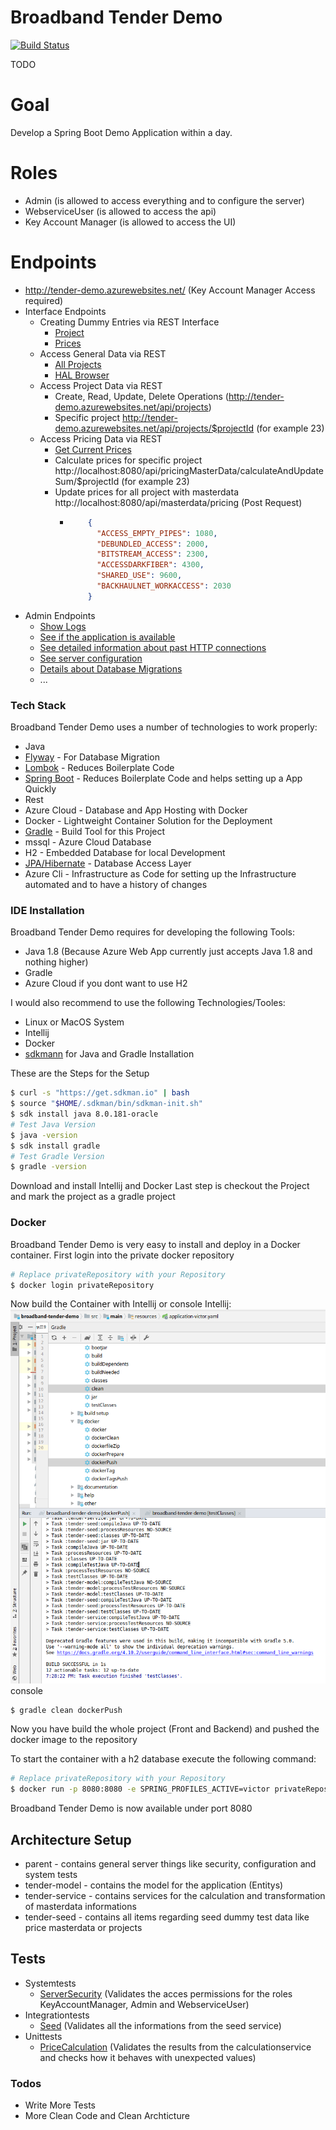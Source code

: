 # Broadband Tender Demo

[![Build Status](https://travis-ci.org/joemccann/dillinger.svg?branch=master)](https://travis-ci.org/joemccann/dillinger)

TODO

# Goal
Develop a Spring Boot Demo Application within a day.
# Roles
* Admin (is allowed to access everything and to configure the server)
* WebserviceUser (is allowed to access the api)
* Key Account Manager (is allowed to access the UI)
# Endpoints
* http://tender-demo.azurewebsites.net/ (Key Account Manager Access required)
* Interface Endpoints
    * Creating Dummy Entries via REST Interface
        * [Project](http://tender-demo.azurewebsites.net/api/seed/projects)
        * [Prices](http://tender-demo.azurewebsites.net/api/seed/prices)
    * Access General Data via REST
        * [All Projects](http://tender-demo.azurewebsites.net/api/projects)
        * [HAL Browser](http://tender-demo.azurewebsites.net/api/repositories/browser/index.html#/api/repositories)
    * Access Project Data via REST
        * Create, Read, Update, Delete Operations (http://tender-demo.azurewebsites.net/api/projects)
        * Specific project http://tender-demo.azurewebsites.net/api/projects/$projectId (for example 23)
    * Access Pricing Data via REST 
        * [Get Current Prices](http://localhost:8080/api/masterdata/pricing)
        * Calculate prices for specific project http://localhost:8080/api/pricingMasterData/calculateAndUpdateSum/$projectId (for example 23)
        * Update prices for all project with masterdata http://localhost:8080/api/masterdata/pricing (Post Request)
            *   ```json
                    {
                      "ACCESS_EMPTY_PIPES": 1080,
                      "DEBUNDLED_ACCESS": 2000,
                      "BITSTREAM_ACCESS": 2300,
                      "ACCESSDARKFIBER": 4300,
                      "SHARED_USE": 9600,
                      "BACKHAULNET_WORKACCESS": 2030
                    }
                ```
* Admin Endpoints
    * [Show Logs](http://tender-demo.azurewebsites.net/actuator/logfile)
    * [See if the application is available](https://tender-demo.azurewebsites.net/actuator/health)
    * [See detailed information about past HTTP connections](https://tender-demo.azurewebsites.net/actuator/httptrace)
    * [See server configuration](https://tender-demo.azurewebsites.net/actuator/configprops)
    * [Details about Database Migrations](https://tender-demo.azurewebsites.net/actuator/flyway)
    * ...
### Tech Stack

Broadband Tender Demo uses a number of technologies to work properly:

* Java
* [Flyway](https://flywaydb.org/) - For Database Migration
* [Lombok](https://projectlombok.org/) - Reduces Boilerplate Code 
* [Spring Boot](http://spring.io/projects/spring-boot) - Reduces Boilerplate Code and helps setting up a App Quickly
* Rest
* Azure Cloud - Database and App Hosting with Docker
* Docker - Lightweight Container Solution for the Deployment
* [Gradle](https://gradle.org/) - Build Tool for this Project
* mssql - Azure Cloud Database
* H2 - Embedded Database for local Development
* [JPA/Hibernate](http://spring.io/projects/spring-data-jpa) - Database Access Layer
* Azure Cli - Infrastructure as Code for setting up the Infrastructure automated and to have a history of changes

### IDE Installation

Broadband Tender Demo requires for developing the following Tools:
* Java 1.8 (Because Azure Web App currently just accepts Java 1.8 and nothing higher) 
* Gradle
* Azure Cloud if you dont want to use H2

I would also recommend to use the following Technologies/Tooles:
* Linux or MacOS System
* Intellij
* Docker
* [sdkmann](https://sdkman.io/) for Java and Gradle Installation 

These are the Steps for the Setup

```sh
$ curl -s "https://get.sdkman.io" | bash
$ source "$HOME/.sdkman/bin/sdkman-init.sh"
$ sdk install java 8.0.181-oracle
# Test Java Version
$ java -version
$ sdk install gradle
# Test Gradle Version
$ gradle -version
```
Download and install Intellij and Docker
Last step is checkout the Project and mark the project as a gradle project

### Docker
Broadband Tender Demo is very easy to install and deploy in a Docker container.
First login into the private docker repository
```sh
# Replace privateRepository with your Repository
$ docker login privateRepository
```
Now build the Container with Intellij or console
Intellij:
![N|Solid](https://github.com/VictorGetz/broadband-tender-demo/blob/master/documentation/installation/GradleDockerBuild.png?raw=true)
console
```sh
$ gradle clean dockerPush
```
Now you have build the whole project (Front and Backend) and pushed the docker image to the repository

To start the container with a h2 database execute the following command:

```sh
# Replace privateRepository with your Repository
$ docker run -p 8080:8080 -e SPRING_PROFILES_ACTIVE=victor privateRepository/broadband-tender-demo
```

Broadband Tender Demo is now available under port 8080

## Architecture Setup
* parent - contains general server things like security, configuration and system tests
* tender-model - contains the model for the application (Entitys)
* tender-service - contains services for the calculation and transformation of masterdata informations
* tender-seed - contains all items regarding seed dummy test data like price masterdata or projects 
## Tests
* Systemtests
    * [ServerSecurity](https://github.com/VictorGetz/broadband-tender-demo/blob/master/src/test/java/com/impresssol/broadband/server/security/ServerSecurityConfigTestIT.java) (Validates the acces permissions for the roles KeyAccountManager, Admin and WebserviceUser)
* Integrationtests
    * [Seed](https://github.com/VictorGetz/broadband-tender-demo/blob/master/tender-seed/src/test/java/com/impresssol/broadband/seed/SeedDataFactoryTestIT.java) (Validates all the informations from the seed service)
* Unittests
    * [PriceCalculation](https://github.com/VictorGetz/broadband-tender-demo/blob/master/tender-service/src/test/java/com/impresssol/broadband/service/calculation/PriceCalculationServiceTest.java) (Validates the results from the calculationservice and checks how it behaves with unexpected values)
### Todos

 - Write More Tests
 - More Clean Code and Clean Archticture